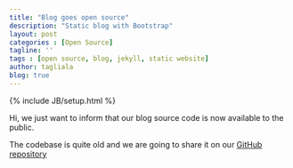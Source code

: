 ```yaml
---
title: "Blog goes open source"
description: "Static blog with Bootstrap"
layout: post
categories : [Open Source]
tagline: ''
tags : [open source, blog, jekyll, static website]
author: tagliala
blog: true
---
```

{% include JB/setup.html %}

Hi, we just want to inform that our blog source code is now available to the public.

<!--more-->

The codebase is quite old and we are going to share it on our [GitHub repository](https://github.com/diowa/diowa.github.com)
